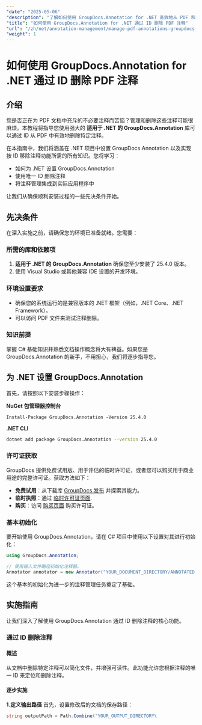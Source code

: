 ```yaml
---
"date": "2025-05-06"
"description": "了解如何使用 GroupDocs.Annotation for .NET 高效地从 PDF 和其他文档中删除注释。探索分步指南、最佳实践和实际应用。"
"title": "如何使用 GroupDocs.Annotation for .NET 通过 ID 删除 PDF 注释"
"url": "/zh/net/annotation-management/manage-pdf-annotations-groupdocs-dotnet-remove-id/"
"weight": 1
---
```


# 如何使用 GroupDocs.Annotation for .NET 通过 ID 删除 PDF 注释

## 介绍

您是否正在为 PDF 文档中充斥的不必要注释而苦恼？管理和删除这些注释可能很麻烦。本教程将指导您使用强大的 **适用于 .NET 的 GroupDocs.Annotation** 库可以通过 ID 从 PDF 中有效地删除特定注释。

在本指南中，我们将涵盖在 .NET 项目中设置 GroupDocs.Annotation 以及实现按 ID 移除注释功能所需的所有知识。您将学习：
- 如何为 .NET 设置 GroupDocs.Annotation
- 使用唯一 ID 删除注释
- 将注释管理集成到实际应用程序中

让我们从确保顺利安装过程的一些先决条件开始。

## 先决条件

在深入实施之前，请确保您的环境已准备就绪。您需要：

### 所需的库和依赖项
1. **适用于 .NET 的 GroupDocs.Annotation** 确保您至少安装了 25.4.0 版本。
2. 使用 Visual Studio 或其他兼容 IDE 设置的开发环境。

### 环境设置要求
- 确保您的系统运行的是兼容版本的 .NET 框架（例如，.NET Core、.NET Framework）。
- 可以访问 PDF 文件来测试注释删除。

### 知识前提
掌握 C# 基础知识并熟悉文档操作概念将大有裨益。如果您是 GroupDocs.Annotation 的新手，不用担心，我们将逐步指导您。

## 为 .NET 设置 GroupDocs.Annotation

首先，请按照以下安装步骤操作：

**NuGet 包管理器控制台**

```shell
Install-Package GroupDocs.Annotation -Version 25.4.0
```

**\.NET CLI**

```bash
dotnet add package GroupDocs.Annotation --version 25.4.0
```

### 许可证获取
GroupDocs 提供免费试用版、用于评估的临时许可证，或者您可以购买用于商业用途的完整许可证。获取方法如下：
- **免费试用**：从下载库 [GroupDocs 发布](https://releases.groupdocs.com/annotation/net/) 并探索其能力。
- **临时执照**：通过 [临时许可证页面](https://purchase。groupdocs.com/temporary-license/).
- **购买**：访问 [购买页面](https://purchase.groupdocs.com/buy) 购买许可证。

### 基本初始化
要开始使用 GroupDocs.Annotation，请在 C# 项目中使用以下设置对其进行初始化：

```csharp
using GroupDocs.Annotation;

// 使用输入文件路径初始化注释器。
Annotator annotator = new Annotator("YOUR_DOCUMENT_DIRECTORY/ANNOTATED.pdf");
```

这个基本的初始化为进一步的注释管理任务奠定了基础。

## 实施指南

让我们深入了解使用 GroupDocs.Annotation 通过 ID 删除注释的核心功能。

### 通过 ID 删除注释
#### 概述
从文档中删除特定注释可以简化文件，并增强可读性。此功能允许您根据注释的唯一 ID 来定位和删除注释。

#### 逐步实施
**1.定义输出路径**
首先，设置修改后的文档的保存路径：

```csharp
string outputPath = Path.Combine("YOUR_OUTPUT_DIRECTORY\